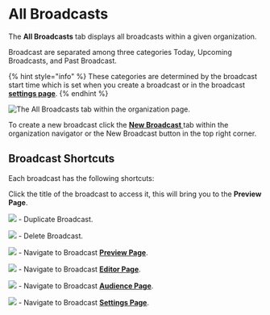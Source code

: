 # All Broadcasts

The **All Broadcasts** tab displays all broadcasts within a given organization.&#x20;

Broadcast are separated among three categories Today, Upcoming Broadcasts, and Past Broadcast.&#x20;

{% hint style="info" %}
These categories are determined by the broadcast start time which is set when you create a broadcast or in the broadcast [**settings page**](../broadcasts/settings-page/).&#x20;
{% endhint %}

![The All Broadcasts tab within the organization page.  ](https://ucarecdn.com/57056dc7-bf8f-4779-8096-f5d5c5e0c4ad/)

To create a new broadcast click the [**New Broadcast** ](creating-a-broadcast.md)tab within the organization navigator or the New Broadcast button in the top right corner.&#x20;

## Broadcast Shortcuts

Each broadcast has the following shortcuts:&#x20;

Click the title of the broadcast to access it, this will bring you to the **Preview Page**.

![](https://ucarecdn.com/0b875900-cb07-4d21-9fdb-8a9f17126ce9/copy-solid.svg) - Duplicate Broadcast.

![](https://ucarecdn.com/c0b1fc30-3d93-40ec-8b54-6ef0595cf508/trash-alt-solid.svg) - Delete Broadcast.

![](https://ucarecdn.com/8b7c136b-dac9-4de9-92b8-6260fd6c95d5/tv-solid.svg) - Navigate to Broadcast [**Preview Page**](../broadcasts/preview-page.md).

![](https://ucarecdn.com/24657b54-5b16-450e-a2c8-bb903f8b8188/pencil-ruler-solid.svg) - Navigate to Broadcast [**Editor Page**](../broadcasts/editor-page/).

![](https://ucarecdn.com/c0dc0fdd-2d80-4078-b475-58030f689e53/comment-solid.svg) - Navigate to Broadcast [**Audience Page**](../broadcasts/audience-page.md).

![](https://ucarecdn.com/93167f4e-bdce-41fc-bf28-d7018cf4b40a/cog-solid.svg) - Navigate to Broadcast [**Settings Page**](../broadcasts/settings-page/).&#x20;
